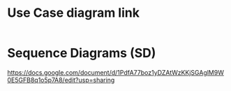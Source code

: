 
# Use Case diagram link


<img src='' />


# Sequence Diagrams (SD)


https://docs.google.com/document/d/1PdfA77boz1yDZAtWzKKjSGAglM9W0E5GFB8q1o5p7A8/edit?usp=sharing

